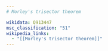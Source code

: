 ```yaml
---
# Morley's trisector theorem

wikidata: Q913447
msc_classification: "51"
wikipedia_links:
  - "[[Morley's trisector theorem]]"
---
```

